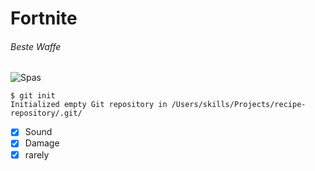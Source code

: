 # Fortnite
###### Beste Waffe
![Spas](https://pbs.twimg.com/media/FbB44g-X0AAGCjD?format=jpg&name=4096x4096)
```
$ git init
Initialized empty Git repository in /Users/skills/Projects/recipe-repository/.git/
```
- [x] Sound
- [x] Damage
- [x] rarely
